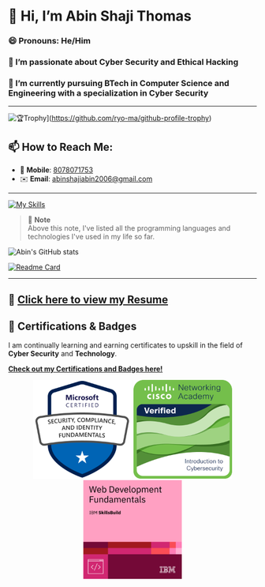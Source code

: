 # 👋 Hi, I’m Abin Shaji Thomas

### 😄 Pronouns: He/Him
### 👀 I’m passionate about **Cyber Security** and **Ethical Hacking**
### 🌱 I’m currently pursuing **BTech in Computer Science and Engineering** with a specialization in **Cyber Security**
  
---

![🏆Trophy](https://github-profile-trophy.vercel.app/?username=Abin-Shaji-Thomas)](https://github.com/ryo-ma/github-profile-trophy)

## 📫 How to Reach Me:
- 📱 **Mobile**: [8078071753](tel:8078071753)
- ✉️ **Email**: [abinshajiabin2006@gmail.com](mailto:abinshajiabin2006@gmail.com)

---

[![My Skills](https://skillicons.dev/icons?i=java,linux,py,redhat,ubuntu,vscode,arduino,bash,c,discord,eclipse,git,github,gmail,instagram,linkedin)](https://skillicons.dev)

> 📌 **Note**  
> Above this note, I've listed all the programming languages and technologies I've used in my life so far.


![Abin's GitHub stats](https://github-readme-stats.vercel.app/api?username=Abin-Shaji-Thomas&show_icons=true&theme=dark)

[![Readme Card](https://github-readme-stats.vercel.app/api/pin/?username=Abin-Shaji-Thomas&repo=Password-Strength-Checker-In-Java)](https://github.com/Abin-Shaji-Thomas/Password-Strength-Checker-In-Java)

---

## 📄 **[Click here to view my Resume](https://github.com/Abin-Shaji-Thomas/Abin-Shaji-Thomas/blob/main/Resume.pdf)**

## 🏅 **Certifications & Badges**

I am continually learning and earning certificates to upskill in the field of **Cyber Security** and **Technology**. 

**[Check out my Certifications and Badges here!](https://github.com/Abin-Shaji-Thomas/Certifications-and-Badges)**

<div align="center">
  <img src="https://github.com/Abin-Shaji-Thomas/Certifications-and-Badges/blob/main/Certifications%20and%20Badges/Microsoft%20Secuirty%2CCompliance%20and%20Identity%20Fundamentals%20Badge.png?raw=true" width="200" />
  <img src="https://github.com/Abin-Shaji-Thomas/Certifications-and-Badges/blob/main/Certifications%20and%20Badges/Cisco%20Introduction%20to%20Cybersecuirty%20Badge.png?raw=true" width="200" />
  <img src="https://github.com/Abin-Shaji-Thomas/Certifications-and-Badges/blob/main/Certifications%20and%20Badges/IBM%20web%20development%20Fundamentals%20Badge.png?raw=true" width="200" />
</div>
